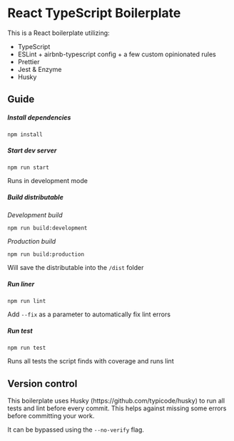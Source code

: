 <h1>React TypeScript Boilerplate</h1>
This is a React boilerplate utilizing:

* TypeScript
* ESLint + airbnb-typescript config + a few custom opinionated rules
* Prettier
* Jest & Enzyme
* Husky

<h2>Guide</h2>
<h5>Install dependencies</h5>

    npm install

<h5>Start dev server</h5>

    npm run start

Runs in development mode
<h5>Build distributable</h5>

*Development build*

    npm run build:development
    
*Production build*

    npm run build:production 
    
Will save the distributable into the `/dist` folder

<h5>Run liner</h5>

    npm run lint
    
Add `--fix` as a parameter to automatically fix lint errors
    
<h5>Run test</h5>

    npm run test
    
Runs all tests the script finds with coverage and runs lint

<h2>Version control</h2>
This boilerplate uses Husky (https://github.com/typicode/husky) to run all tests and lint before every commit. This helps against missing some errors before committing your work.

It can be bypassed using the `--no-verify` flag.